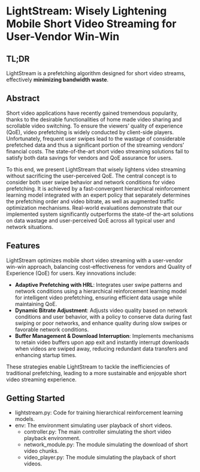# LightStream: Wisely Lightening Mobile Short Video Streaming for User-Vendor Win-Win

## TL;DR
LightStream is a prefetching algorithm designed for short video streams, effectively **minimizing bandwidth waste**.

## Abstract

Short video applications have recently gained tremendous popularity, thanks to the desirable functionalities of home made video sharing and scrollable video switching. To ensure the viewers’ quality of experience (QoE), video prefetching is widely conducted by client-side players. Unfortunately, frequent user swipes lead to the wastage of considerable prefetched data and thus a significant portion of the streaming vendors’ financial costs. The state-of-the-art short video streaming solutions fail to satisfy both data savings for vendors and QoE assurance for users.

To this end, we present LightStream that wisely lightens video streaming without sacrificing the user-perceived QoE. The central concept is to consider both user swipe behavior and network conditions for video prefetching. It is achieved by a fast-convergent hierarchical reinforcement learning model integrated with an expert policy that separately determines the prefetching order and video bitrate, as well as augmented traffic optimization mechanisms. Real-world evaluations demonstrate that our implemented system significantly outperforms the state-of the-art solutions on data wastage and user-perceived QoE across all typical user and network situations.

## Features
LightStream optimizes mobile short video streaming with a user-vendor win-win approach, balancing cost-effectiveness for vendors and Quality of Experience (QoE) for users. Key innovations include:

- **Adaptive Prefetching with HRL**: Integrates user swipe patterns and network conditions using a hierarchical reinforcement learning model for intelligent video prefetching, ensuring efficient data usage while maintaining QoE.
- **Dynamic Bitrate Adjustment**: Adjusts video quality based on network conditions and user behavior, with a policy to conserve data during fast swiping or poor networks, and enhance quality during slow swipes or favorable network conditions.
- **Buffer Management & Download Interruption**: Implements mechanisms to retain video buffers upon app exit and instantly interrupt downloads when videos are swiped away, reducing redundant data transfers and enhancing startup times.

These strategies enable LightStream to tackle the inefficiencies of traditional prefetching, leading to a more sustainable and enjoyable short video streaming experience.

## Getting Started

- lightstream.py: Code for training hierarchical reinforcement learning models.
- env: The environment simulating user playback of short videos.
  - controller.py: The main controller simulating the short video playback environment.
  - network_module.py: The module simulating the download of short video chunks.
  - video_player.py: The module simulating the playback of short videos.
